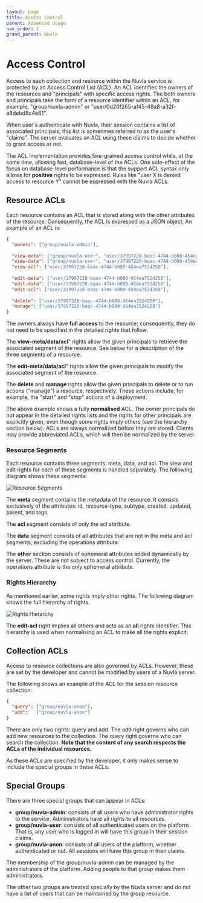 ```yaml
---
layout: page
title: Access Control
parent: Advanced Usage
nav_order: 2
grand_parent: Nuvla
---
```


# Access Control

Access to each collection and resource within the Nuvla service is protected by an Access Control List (ACL). An ACL identifies the owners of the resources and "principals" with specific access rights. The both owners and principals take the form of a resource identifier within an ACL, for example, "group/nuvla-admin" or "user/0d20f265-af45-48a8-a32f-a8debd8c4e61".

When user's authenticate with Nuvla, their session contains a list of associated principals; this list is sometimes referred to as the user's "claims". The server evaluates an ACL using these claims to decide whether to grant access or not. 

The ACL implementation provides fine-grained access control while, at the same time, allowing fast, database-level of the ACLs. One side-effect of the focus on database-level performance is that the support ACL syntax only allows for **positive** rights to be expressed. Rules like "user X is denied access to resource Y" cannot be expressed with the Nuvla ACLs.

## Resource ACLs

Each resource contains an ACL that is stored along with the other attributes of the resource. Consequently, the ACL is expressed as a JSON object.  An example of an ACL is:

```json
{
  "owners": ["group/nuvla-admin"],
  
  "view-meta": ["group/nuvla-user", "user/37997228-baac-4744-b080-454ea7524258"],  
  "view-data": ["group/nuvla-user", "user/37997228-baac-4744-b080-454ea7524258"],
  "view-acl": ["user/37997228-baac-4744-b080-454ea7524258"],
  
  "edit-meta": ["user/37997228-baac-4744-b080-454ea7524258"],
  "edit-data": ["user/37997228-baac-4744-b080-454ea7524258"],
  "edit-acl": ["user/37997228-baac-4744-b080-454ea7524258"],
  
  "delete": ["user/37997228-baac-4744-b080-454ea7524258"],
  "manage": ["user/37997228-baac-4744-b080-454ea7524258"]  
}
```

The owners always have **full access** to the resource; consequently, they do not need to be specified in the detailed rights that follow.

The **view-meta/data/acl**" rights allow the given principals to retrieve the associated segment of the resource. See below for a description of the three segments of a resource.

The **edit-meta/data/acl**" rights allow the given principals to modify the associated segment of the resource.

The **delete** and **manage** rights allow the given principals to delete or to run actions ("manage") a resource, respectively. These actions include, for example, the "start" and "stop" actions of a deployment.

The above example shows a fully **normalised** ACL. The owner principals do not appear in the detailed rights lists and the rights for other principals are explicitly given, even though some rights imply others (see the hierarchy section below). ACLs are always normalized before they are stored. Clients may provide abbreviated ACLs, which will then be normalized by the server.

### Resource Segments

Each resource contains three segments: meta, data, and acl. The view and edit rights for each of these segments is handled separately.  The following diagram shows these segments.

![Resource Segments](/assets/img/resource-segments.png)

The **meta** segment contains the metadata of the resource. It consists exclusively of the attributes: id, resource-type, subtype, created, updated, parent, and tags.

The **acl** segment consists of only the acl attribute.

The **data** segment consists of all attributes that are not in the meta and acl segments, excluding the operations attribute.

The **other** section consists of ephemeral attributes added dynamically by the server. These are not subject to access control. Currently, the operations attribute is the only ephemeral attribute.

### Rights Hierarchy

As mentioned earlier, some rights imply other rights. The following diagram shows the full hierarchy of rights.

![Rights Hierarchy](/assets/img/rights-hierarchy.png)

The **edit-acl** right implies all others and acts as an **all** rights identifier. This hierarchy is used when normalising an ACL to make all the rights explicit.

## Collection ACLs

Access to resource collections are also governed by ACLs. However, these are set by the developer and cannot be modified by users of a Nuvla server.

The following shows an example of the ACL for the session resource collection: 

```json
{
  "query": ["group/nuvla-anon"],
  "add":   ["group/nuvla-anon"]
}
```

There are only two rights: query and add.  The add right governs who can add new resources to the collection. The query right governs who can search the collection. **Note that the content of any search respects the ACLs of the individual resources.**

As these ACLs are specified by the developer, it only makes sense to include the special groups in these ACLs. 

## Special Groups

There are three special groups that can appear in ACLs:

 - **group/nuvla-admin**: consists of all users who have administrator rights to the service.  Administrators have all rights to all resources.
 - **group/nuvla-user**: consists of all authenticated users on the platform. That is, any user who is logged in will have this group in their session claims.
 - **group/nuvla-anon**: consists of all users of the platform, whether authenticated or not. All sessions will have this group in their claims.

The membership of the group/nuvla-admin can be managed by the administrators of the platform.  Adding people to that group makes them administrators.

The other two groups are treated specially by the Nuvla server and do not have a list of users that can be maintained by the group resource.
